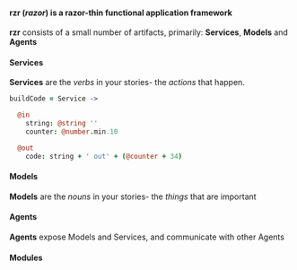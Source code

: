 #### **rzr** (_razor_) is a razor-thin functional application framework 

**rzr** consists of a small number of artifacts, primarily: **Services**, **Models** and **Agents**

#### Services

**Services** are the _verbs_ in your stories- the _actions_ that happen.

```coffeescript
buildCode = Service ->

  @in 
    string: @string ''
    counter: @number.min.10

  @out
    code: string + ' out' + (@counter + 34)
```

#### Models

**Models** are the _nouns_ in your stories- the _things_ that are important

#### Agents

**Agents** expose Models and Services, and communicate with other Agents

#### Modules